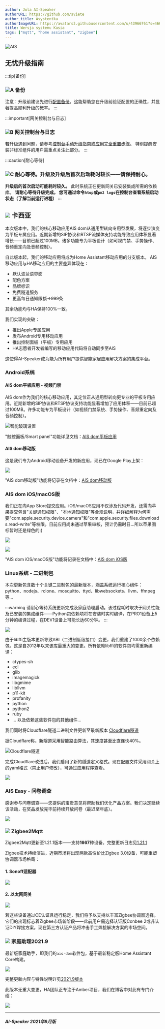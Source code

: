 ```yaml
---
author: Jola AI-Speaker
authorURL: https://github.com/sviete
author_title: Asystentka
authorImageURL: https://avatars3.githubusercontent.com/u/43966761?s=460&v=4
title: Wersja systemu Kasia
tags: ["mqtt", "home assistant", "zigbee"]
---
```


<div class="IntroAisBlogMenu" >

![AIS](/img/en/blog/202109/kasia.png)

</div>

<!--truncate-->

## 无忧升级指南

:::tip[备份]
### ![A](/img/en/blog/202009/alpha-a-circle.png) 备份

注意：升级前建议先进行[配置备份](/docs/ais_bramka_configuration_software#kopia-zapasowa-konfiguracji)。这能帮助您在升级前验证配置的正确性，并显著提高顺利升级的概率。
:::

:::important[网关控制台与日志]
### ![B](/img/en/blog/202009/alpha-b-circle.png) 网关控制台与日志

若升级遇到问题，请参考[控制台手动升级指南](/docs/ais_bramka_update_manual)或[应用完全重置步骤](/docs/ais_bramka_reset_ais_step_by_step)。
特别提醒安装非标准组件的用户需重点关注此部分。
:::

:::caution[耐心等待]
### ![C](/img/en/blog/202009/alpha-c-circle.png) 耐心等待。升级及升级后首次启动耗时较长——请保持耐心。

 **升级后的首次启动可能耗时较久。**
 此时系统正在更新网关已安装集成所需的依赖库。
 **请耐心等待升级完成。
 您可通过命令``htop``或``pm2 logs``在控制台查看系统启动状态（了解当前运行进程）**
:::

## ![](/img/en/blog/202109/kasia.png) 卡西亚

本次版本中，我们的核心移动应用AIS dom从通用型转向专用型发展，将逐步演变为平板专属应用。近期新增的SIP协议和RTSP流媒体支持功能导致应用体积显著增长——目前已超过100MB。诸多功能专为平板设计（如可视门禁、手势操作、音频重定向及音频控制）。

自此版本起，我们的移动应用将成为Home Assistant移动应用的分支版本。
AIS移动应用与HA移动应用的主要差异体现在：

- 默认波兰语界面
- 配色方案
- 品牌标识
- 免费隧道服务
- 更高每日通知限额→999条

其余功能均与HA保持100%一致。

我们实现的突破：

- 推出Apple专属应用
- 发布Android专用移动应用
- 推出控制面板（平板）专用应用
- HA志愿者开发者编写的移动应用代码将自动同步至AIS

这使得AI-Speaker成为能为所有用户提供智能家居应用解决方案的集成平台。

### Android系统

####  AIS dom平板应用 - 视频门禁

AIS dom作为我们的核心移动应用，其定位正从通用型转向更专业的平板专用应用。近期新增的SIP协议和RTSP协议支持功能显著增加了应用体积——目前已超过100MB。许多功能专为平板设计（如视频门禁系统、手势操作、音频重定向及音频控制）。

![智能玻璃设置](/img/en/frontend/video_doorbell.png)

"触控面板/Smart panel"功能详见文档：[AIS dom平板应用](/docs/ais_app_android_dom_tablet)

####  AIS dom移动版

这是我们专为Android移动设备开发的新应用，现已在Google Play上架：

![](/img/en/blog/202109/mob.png)

"AIS dom移动版"功能将记录在文档中：[AIS dom移动版](/docs/ais_app_android_dom_mob)

### AIS dom iOS/macOS版

我们正在向App Store提交应用。iOS/macOS应用不仅涉及代码开发，还需向苹果提交包含"关键通知权限"、"本地通知权限"等合规说明，并详细解释为何需要"com.apple.security.device.camera"和"com.apple.security.files.downloads.read-write"等权限。目前应用尚未通过苹果审核，预计仍需时日...所以苹果图标暂时还是绿色的;)

![](/img/en/blog/202109/ios.png)

![](/img/en/blog/202109/macOS.png)

"AIS dom iOS/macOS版"功能将记录在文档中：[AIS dom iOS版](/docs/ais_app_ios_mob)

### Linux系统 - 二进制包

本次更新包含数十个关键二进制包的最新版本，涵盖系统运行核心组件：python、nodejs、rclone、mosquitto、ttyd、libwebsockets、llvm、ffmpeg等...

:::warning
请耐心等待系统更新完成及家庭助理启动。该过程耗时取决于网关性能及已安装的集成组件——Python包依赖项将在安装时实时编译，在PRO1设备上5分钟的编译过程，在DEV1设备上可能长达60分钟。
:::

![](/img/en/blog/202109/termuxhero.jpg)

由于libffi主版本更新导致ABI（二进制低级接口）变更，我们重建了1000余个依赖包。这是自2012年以来该库最重大的变更。所有依赖libffi的软件包均需重新编译：

- ctypes-sh
- ecl
- glib
- imagemagick
- libgmime
- libllvm
- p11-kit
- profanity
- python
- python2
- ruby
-  ... 以及依赖这些软件包的其他组件…

我们同时将Cloudflare隧道二进制文件更新至最新版本 [Cloudflare隧道](https://github.com/cloudflare/cloudflared/releases/tag/2021.9.0)

据Cloudflare称，新隧道采用智能路由算法，其速度甚至比直连快40%。

![Cloudflare隧道](https://aws1.discourse-cdn.com/free1/uploads/ai_speaker/optimized/2X/f/fb115cb8ae2bb2924d8638f67e2b82acef117c50_2_463x500.jpeg)

完成Cloudflare改进后，我们启用了新的隧道定义格式。现在配置文件采用网关上的yaml格式（禁止用户修改），可通过应用程序查看。

![](https://aws1.discourse-cdn.com/free1/uploads/ai_speaker/original/2X/5/5934b0c4f6552c9603fc8beeab2619c182a72c53.png)

### AIS Easy - 问卷调查

感谢参与问卷调查——您提供的宝贵意见将帮助我们优化产品方案。我们决定延续该活动，在奖品发放完毕前持续开放问卷（最迟至年底）。

![](/img/en/blog/202108/open_question.jpg)

### ![](/img/en/blog/202102/honeybee.png) Zigbee2Mqtt

Zigbee2Mqtt更新至1.21.1版本——支持**1667**种设备。完整更新日志见[1.21.1](https://github.com/Koenkk/zigbee2mqtt/releases/tag/1.21.1)

Zigbee技术持续演进，近期市场将出现两款高性价比Zigbee 3.0设备，可能重塑协调器市场格局：

#### 1. Sonoff适配器

![](/img/en/blog/202109/sonoff.jpg)

#### 2. 以太网网关

![](/img/en/blog/202109/ZB-GW03-ESP32-Ethernet-Zigbee-Gateway.jpg)

若这些设备通过CE认证且运行稳定，我们将予以支持以丰富Zigbee协调器选择。它们的出现标志着Zigbee市场新阶段——此前用户需选择认证版Conbee 2或非认证DIY焊接方案，现在第三方认证产品将冲击手工焊接解决方案的市场空间。

### ![](/img/en/blog/202101/hass.png) 家庭助理2021.9

最新版家庭助手，即我们的`ais-dom`软件包，基于最新稳定版Home Assistant Core构建。

![](/img/en/blog/202109/ha.png)

完整更新内容与特性说明详见[2021.9版本](https://www.home-assistant.io/blog/2021/09/01/release-20219/)

此版本无重大变更，HA团队正专注于Amber项目，我们在博客中对此有专门介绍：

[![](/img/en/blog/202109/amber.png)](https://ai-speaker.discourse.group/t/amber-by-home-assistant/2122)

--------

##### AI-Speaker 2021年9月版